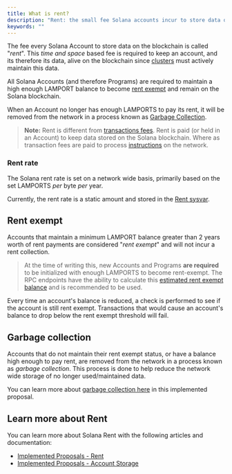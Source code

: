 ```yaml
---
title: What is rent?
description: "Rent: the small fee Solana accounts incur to store data on the blockchain. Accounts with >2 years of rent are rent exempt and do not pay the periodic fee."
keywords: ""
---
```


The fee every Solana Account to store data on the blockchain is called "_rent_". This _time and space_ based fee is required to keep an account, and its therefore its data, alive on the blockchain since [clusters](../../cluster/overview.md) must actively maintain this data.

All Solana Accounts (and therefore Programs) are required to maintain a high enough LAMPORT balance to become [rent exempt](#rent-exempt) and remain on the Solana blockchain.

When an Account no longer has enough LAMPORTS to pay its rent, it will be removed from the network in a process known as [Garbage Collection](#garbage-collection).

> **Note:** Rent is different from [transactions fees](../../transaction_fees.md). Rent is paid (or held in an Account) to keep data stored on the Solana blockchain. Where as transaction fees are paid to process [instructions](../developing/../programming-model/transactions.md#instructions) on the network.

### Rent rate

The Solana rent rate is set on a network wide basis, primarily based on the set LAMPORTS _per_ byte _per_ year.

Currently, the rent rate is a static amount and stored in the [Rent sysvar](../runtime-facilities/sysvars.md#rent).

## Rent exempt

Accounts that maintain a minimum LAMPORT balance greater than 2 years worth of rent payments are considered "_rent exempt_" and will not incur a rent collection.

> At the time of writing this, new Accounts and Programs **are required** to be initialized with enough LAMPORTS to become rent-exempt. The RPC endpoints have the ability to calculate this [estimated rent exempt balance](../clients/jsonrpc-api.md#getminimumbalanceforrentexemption) and is recommended to be used.

Every time an account's balance is reduced, a check is performed to see if the account is still rent exempt. Transactions that would cause an account's balance to drop below the rent exempt threshold will fail.

## Garbage collection

Accounts that do not maintain their rent exempt status, or have a balance high enough to pay rent, are removed from the network in a process known as _garbage collection_. This process is done to help reduce the network wide storage of no longer used/maintained data.

You can learn more about [garbage collection here](../../implemented-proposals/persistent-account-storage.md#garbage-collection) in this implemented proposal.

## Learn more about Rent

You can learn more about Solana Rent with the following articles and documentation:

- [Implemented Proposals - Rent](../../implemented-proposals/rent.md)
- [Implemented Proposals - Account Storage](../../implemented-proposals/persistent-account-storage.md)
